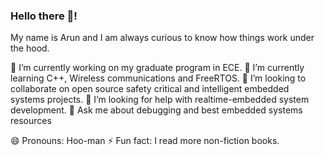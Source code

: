 ### Hello there 👋!
My name is Arun and I am always curious to know how things work under the hood. 

 🔭 I’m currently working on my graduate program in ECE.
 🌱 I’m currently learning C++, Wireless communications and FreeRTOS.
 👯 I’m looking to collaborate on open source safety critical and intelligent embedded systems projects.
 🤔 I’m looking for help with realtime-embedded system development.
 💬 Ask me about debugging and best embedded systems resources

 😄 Pronouns: Hoo-man
 ⚡ Fun fact: I read more non-fiction books.
<!--
**Aruncsula/Aruncsula** is a ✨ _special_ ✨ repository because its `README.md` (this file) appears on your GitHub profile.

Here are some ideas to get you started:

- 🔭 I’m currently working on 
- 🌱 I’m currently learning C++ and FreeRTOS
- 👯 I’m looking to collaborate on Safety Critical Intelligent Embedded systems
- 🤔 I’m looking for help with ...
- 💬 Ask me about Debugging and Best Embedded systems Resources
- 📫 How to reach me: 
- 😄 Pronouns: Hoo-man
- ⚡ Fun fact: I support both Realmadrid & Barcelona
-->
